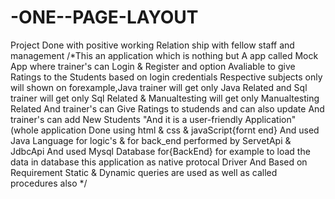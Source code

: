 # -ONE--PAGE-LAYOUT
Project Done with positive working Relation ship with fellow staff and management
/*This an application which is nothing but A app called Mock App
where trainer's can Login & Register and option Avaliable to give Ratings to the Students
based on login credentials Respective subjects only will shown on forexample,Java trainer will get only Java Related and Sql trainer will get only Sql Related & Manualtesting
will get only Manualtesting Related And trainer's can Give Ratings to studends and can also update
And trainer's can add New Students "And it is a user-friendly Application"
(whole application Done using html & css & javaScript{fornt end} And used Java Language for logic's & for back_end performed by ServetApi & JdbcApi And used Mysql Database for{BackEnd} for example to load the data in database this application as native protocal Driver And Based on Requirement Static & Dynamic queries are used
as well as called procedures also
*/

